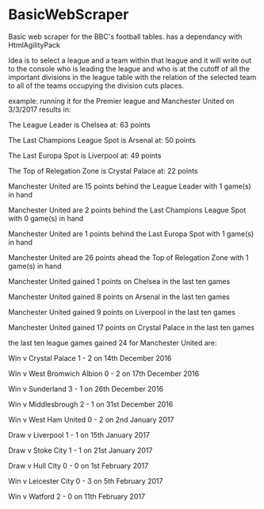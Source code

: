# BasicWebScraper

Basic web scraper for the BBC's football tables.
has a dependancy with HtmlAgilityPack

Idea is to select a league and a team within that league and it will write out to the console who is leading the league and who is at the cutoff of all the important divisions in the league table with the relation of the selected team to all of the teams occupying the division cuts places.

example: running it for the Premier league and Manchester United on 3/3/2017 results in:

The League Leader is Chelsea at: 63 points

The Last Champions League Spot is Arsenal at: 50 points

The Last Europa Spot is Liverpool at: 49 points

The Top of Relegation Zone is Crystal Palace at: 22 points

Manchester United are 15 points behind the League Leader with 1 game(s) in hand

Manchester United are 2 points behind the Last Champions League Spot with 0 game(s) in hand

Manchester United are 1 points behind the Last Europa Spot with 1 game(s) in hand

Manchester United are 26 points ahead the Top of Relegation Zone with 1 game(s) in hand

Manchester United gained 1 points on Chelsea in the last ten games

Manchester United gained 8 points on Arsenal in the last ten games

Manchester United gained 9 points on Liverpool in the last ten games

Manchester United gained 17 points on Crystal Palace in the last ten games

the last ten league games gained 24 for Manchester United are:

Win v Crystal Palace 1 - 2 on 14th December 2016

Win v West Bromwich Albion 0 - 2 on 17th December 2016

Win v Sunderland 3 - 1 on 26th December 2016

Win v Middlesbrough 2 - 1 on 31st December 2016

Win v West Ham United 0 - 2 on 2nd January 2017

Draw v Liverpool 1 - 1 on 15th January 2017

Draw v Stoke City 1 - 1 on 21st January 2017

Draw v Hull City 0 - 0 on 1st February 2017

Win v Leicester City 0 - 3 on 5th February 2017

Win v Watford 2 - 0 on 11th February 2017
